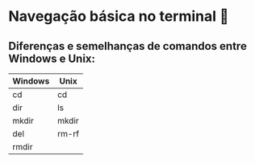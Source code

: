 # Navegação básica no terminal 🛶
## Diferenças e semelhanças de comandos entre Windows e Unix:

| Windows | Unix |
| ------- | ---- |
| cd      | cd   |
| dir     | ls   |
| mkdir   | mkdir|
| del     | rm-rf|
| rmdir   |      |